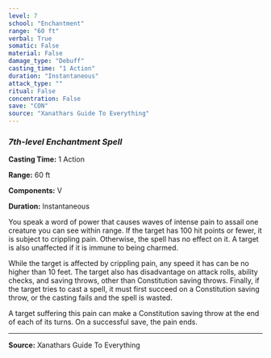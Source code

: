 ```yaml
---
level: 7
school: "Enchantment"
range: "60 ft"
verbal: True
somatic: False
material: False
damage_type: "Debuff"
casting_time: "1 Action"
duration: "Instantaneous"
attack_type: ""
ritual: False
concentration: False
save: "CON"
source: "Xanathars Guide To Everything"
---
```


### *7th-level Enchantment Spell*

**Casting Time:** 1 Action

**Range:** 60 ft

**Components:** V

**Duration:** Instantaneous

You speak a word of power that causes waves of intense pain to assail one creature you can see within range. If the target has 100 hit points or fewer, it is subject to crippling pain. Otherwise, the spell has no effect on it. A target is also unaffected if it is immune to being charmed.
 
 While the target is affected by crippling pain, any speed it has can be no higher than 10 feet. The target also has disadvantage on attack rolls, ability checks, and saving throws, other than Constitution saving throws. Finally, if the target tries to cast a spell, it must first succeed on a Constitution saving throw, or the casting fails and the spell is wasted.
 
 A target suffering this pain can make a Constitution saving throw at the end of each of its turns. On a successful save, the pain ends.

---
**Source:** Xanathars Guide To Everything
